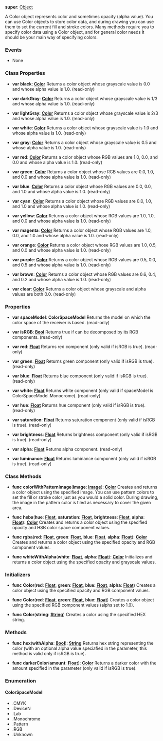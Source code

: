 **super**: [Object](Object.md)

A Color object represents color and sometimes opacity (alpha value). You can use Color objects to store color data, and during drawing you can use them to set the current fill and stroke colors.
Many methods require you to specify color data using a Color object, and for general color needs it should be your main way of specifying colors.

### Events

* None

### Class Properties

* **var** **black**: **[Color](color.md)**
Returns a color object whose grayscale value is 0.0 and whose alpha value is 1.0. \(read-only\)

* **var** **darkGray**: **[Color](color.md)**
Returns a color object whose grayscale value is 1/3 and whose alpha value is 1.0. \(read-only\)

* **var** **lightGray**: **[Color](color.md)**
Returns a color object whose grayscale value is 2/3 and whose alpha value is 1.0. \(read-only\)

* **var** **white**: **[Color](color.md)**
Returns a color object whose grayscale value is 1.0 and whose alpha value is 1.0. \(read-only\)

* **var** **gray**: **[Color](color.md)**
Returns a color object whose grayscale value is 0.5 and whose alpha value is 1.0. \(read-only\)

* **var** **red**: **[Color](color.md)**
Returns a color object whose RGB values are 1.0, 0.0, and 0.0 and whose alpha value is 1.0. \(read-only\)

* **var** **green**: **[Color](color.md)**
Returns a color object whose RGB values are 0.0, 1.0, and 0.0 and whose alpha value is 1.0. \(read-only\)

* **var** **blue**: **[Color](color.md)**
Returns a color object whose RGB values are 0.0, 0.0, and 1.0 and whose alpha value is 1.0. \(read-only\)

* **var** **cyan**: **[Color](color.md)**
Returns a color object whose RGB values are 0.0, 1.0, and 1.0 and whose alpha value is 1.0. \(read-only\)

* **var** **yellow**: **[Color](color.md)**
Returns a color object whose RGB values are 1.0, 1.0, and 0.0 and whose alpha value is 1.0. \(read-only\)

* **var** **magenta**: **[Color](color.md)**
Returns a color object whose RGB values are 1.0, 0.0, and 1.0 and whose alpha value is 1.0. \(read-only\)

* **var** **orange**: **[Color](color.md)**
Returns a color object whose RGB values are 1.0, 0.5, and 0.0 and whose alpha value is 1.0. \(read-only\)

* **var** **purple**: **[Color](color.md)**
Returns a color object whose RGB values are 0.5, 0.0, and 0.5 and whose alpha value is 1.0. \(read-only\)

* **var** **brown**: **[Color](color.md)**
Returns a color object whose RGB values are 0.6, 0.4, and 0.2 and whose alpha value is 1.0. \(read-only\)

* **var** **clear**: **[Color](color.md)**
Returns a color object whose grayscale and alpha values are both 0.0. \(read-only\)



### Properties

* **var** **spaceModel**: **ColorSpaceModel**
Returns the model on which the color space of the receiver is based. \(read-only\)

* **var** **isRGB**: **[Bool](../gravity/types.md)**
Returns true if can be decomposed by its RGB components. \(read-only\)

* **var** **red**: **[Float](../gravity/types.md)**
Returns red component (only valid if isRGB is true). \(read-only\)

* **var** **green**: **[Float](../gravity/types.md)**
Returns green component (only valid if isRGB is true). \(read-only\)

* **var** **blue**: **[Float](../gravity/types.md)**
Returns blue component (only valid if isRGB is true). \(read-only\)

* **var** **white**: **[Float](../gravity/types.md)**
Returns white component (only valid if spaceModel is ColorSpaceModel.Monocrome). \(read-only\)

* **var** **hue**: **[Float](../gravity/types.md)**
Returns hue component (only valid if isRGB is true). \(read-only\)

* **var** **saturation**: **[Float](../gravity/types.md)**
Returns saturation component (only valid if isRGB is true). \(read-only\)

* **var** **brightness**: **[Float](../gravity/types.md)**
Returns brightness component (only valid if isRGB is true). \(read-only\)

* **var** **alpha**: **[Float](../gravity/types.md)**
Returns alpha component. \(read-only\)

* **var** **luminance**: **[Float](../gravity/types.md)**
Returns luminance component (only valid if isRGB is true). \(read-only\)



### Class Methods

* **func** **colorWithPatternImage**(**image**: <strong>[Image](image.md)</strong>): <strong>[Color](color.md)</strong> 
Creates and returns a color object using the specified image. You can use pattern colors to set the fill or stroke color just as you would a solid color. During drawing, the image in the pattern color is tiled as necessary to cover the given area.

* **func** **hsba**(**hue**: <strong>[Float](../gravity/types.md)</strong>, **saturation**: <strong>[Float](../gravity/types.md)</strong>, **brightness**: <strong>[Float](../gravity/types.md)</strong>, **alpha**: <strong>[Float](../gravity/types.md)</strong>): <strong>[Color](color.md)</strong> 
Creates and returns a color object using the specified opacity and HSB color space component values.

* **func** **rgba**(**red**: <strong>[Float](../gravity/types.md)</strong>, **green**: <strong>[Float](../gravity/types.md)</strong>, **blue**: <strong>[Float](../gravity/types.md)</strong>, **alpha**: <strong>[Float](../gravity/types.md)</strong>): <strong>[Color](color.md)</strong> 
Creates and returns a color object using the specified opacity and RGB component values.

* **func** **whiteWithAlpha**(**white**: <strong>[Float](../gravity/types.md)</strong>, **alpha**: <strong>[Float](../gravity/types.md)</strong>): <strong>[Color](color.md)</strong> 
Initializes and returns a color object using the specified opacity and grayscale values.



### Initializers

* **func** **Color**(**red**: <strong>[Float](../gravity/types.md)</strong>, **green**: <strong>[Float](../gravity/types.md)</strong>, **blue**: <strong>[Float](../gravity/types.md)</strong>, **alpha**: <strong>[Float](../gravity/types.md)</strong>)
Creates a color object using the specified opacity and RGB component values.

* **func** **Color**(**red**: <strong>[Float](../gravity/types.md)</strong>, **green**: <strong>[Float](../gravity/types.md)</strong>, **blue**: <strong>[Float](../gravity/types.md)</strong>)
Creates a color object using the specified RGB component values (alphs set to 1.0).

* **func** **Color**(**string**: <strong>[String](../gravity/types.md)</strong>)
Creates a color using the specified HEX string.



### Methods

* **func** **hex**(**withAlpha**: <strong>[Bool](../gravity/types.md)</strong>): <strong>[String](../gravity/types.md)</strong> 
Returns hex string representing the color (with an optional alpha value speciafied in the parameter, this method is valid only if isRGB is true).

* **func** **darkerColor**(**amount**: <strong>[Float](../gravity/types.md)</strong>): <strong>[Color](color.md)</strong> 
Returns a darker color with the amount specified in the parameter (only valid if isRGB is true).





### Enumeration

#### ColorSpaceModel
 * .CMYK
 * .DeviceN
 * .Lab
 * .Monochrome
 * .Pattern
 * .RGB
 * .Unknown

<br><br>

